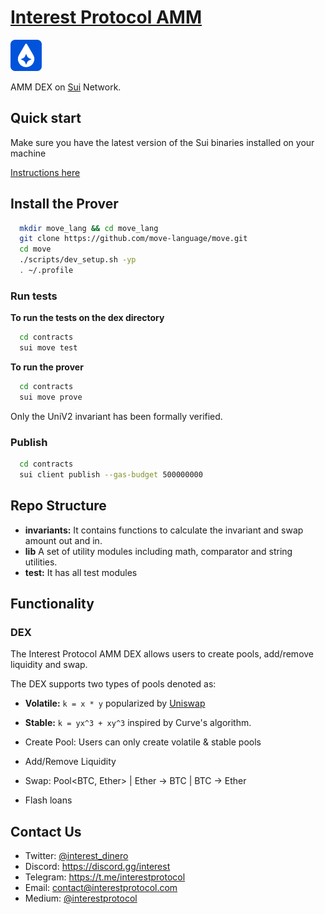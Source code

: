 # [Interest Protocol AMM](https://www.suicoins.com/)

 <p> <img width="50px"height="50px" src="./logo.png" /></p> 
 
 AMM DEX on [Sui](https://sui.io/) Network.  
  
## Quick start  
  
Make sure you have the latest version of the Sui binaries installed on your machine

[Instructions here](https://docs.sui.io/devnet/build/install)

## Install the Prover

```bash
  mkdir move_lang && cd move_lang
  git clone https://github.com/move-language/move.git
  cd move
  ./scripts/dev_setup.sh -yp
  . ~/.profile
```

### Run tests

**To run the tests on the dex directory**

```bash
  cd contracts
  sui move test
```

**To run the prover**

```bash
  cd contracts
  sui move prove
```

Only the UniV2 invariant has been formally verified.

### Publish

```bash
  cd contracts
  sui client publish --gas-budget 500000000
```

## Repo Structure

- **invariants:** It contains functions to calculate the invariant and swap amount out and in.
- **lib** A set of utility modules including math, comparator and string utilities.
- **test:** It has all test modules

## Functionality

### DEX

The Interest Protocol AMM DEX allows users to create pools, add/remove liquidity and swap.

The DEX supports two types of pools denoted as:

- **Volatile:** `k = x * y` popularized by [Uniswap](https://uniswap.org/whitepaper.pdf)
- **Stable:** `k = yx^3 + xy^3` inspired by Curve's algorithm.

- Create Pool: Users can only create volatile & stable pools
- Add/Remove Liquidity
- Swap: Pool<BTC, Ether> | Ether -> BTC | BTC -> Ether
- Flash loans

## Contact Us

- Twitter: [@interest_dinero](https://twitter.com/interest_dinero)
- Discord: https://discord.gg/interest
- Telegram: https://t.me/interestprotocol
- Email: [contact@interestprotocol.com](mailto:contact@interestprotocol.com)
- Medium: [@interestprotocol](https://medium.com/@interestprotocol)
